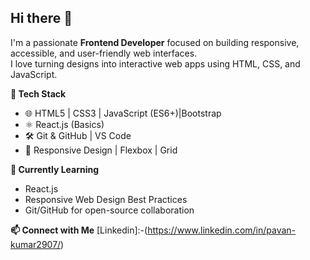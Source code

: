 ## Hi there 👋
I'm a passionate **Frontend Developer** focused on building responsive, accessible, and user-friendly web interfaces.  
I love turning designs into interactive web apps using HTML, CSS, and JavaScript.

**🔧 Tech Stack**
- 🌐 HTML5 | CSS3 | JavaScript (ES6+)|Bootstrap
- ⚛️ React.js (Basics)
- 🛠️ Git & GitHub | VS Code
- 🎨 Responsive Design | Flexbox | Grid

**🚀 Currently Learning**
- React.js
- Responsive Web Design Best Practices
- Git/GitHub for open-source collaboration

**📫 Connect with Me**
 [Linkedin]:-(https://www.linkedin.com/in/pavan-kumar2907/)

<!--
**Pavankumar2964/Pavankumar2964** is a ✨ _special_ ✨ repository because its `README.md` (this file) appears on your GitHub profile.

Here are some ideas to get you started:

- 🔭 I’m currently working on ...
- 🌱 I’m currently learning ...
- 👯 I’m looking to collaborate on ...
- 🤔 I’m looking for help with ...
- 💬 Ask me about ...
- 📫 How to reach me: ...
- 😄 Pronouns: ...
- ⚡ Fun fact: ...
-->
